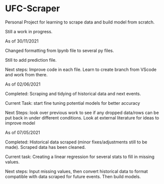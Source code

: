 # UFC-Scraper
Personal Project for learning to scrape data and build model from scratch. 

Still a work in progress. 

As of 30/11/2021

Changed formatting from Ipynb file to several py files. 

Still to add prediction file.

Next steps: Improve code in each file. Learn to create branch from VScode and work from there. 


As of 02/06/2021

Completed: Scraping and tidying of historical data and next events.

Current Task: start fine tuning potential models for better accuracy

Next Steps: look over previous work to see if any dropped data/rows can be put back in under different conditions. Look at external literature for ideas to improve model


As of 07/05/2021

Completed:        Historical data scraped (minor fixes/adjustments still to be made). Scraped data has been cleaned. 

Current task:     Creating a linear regression for several stats to fill in missing values. 

Next steps:       Input missing values, then convert historical data to format compatible with data scraped for future events. Then build models. 
